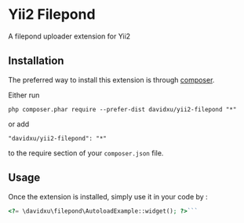 Yii2 Filepond
=============
A filepond uploader extension for Yii2

Installation
------------

The preferred way to install this extension is through [composer](http://getcomposer.org/download/).

Either run

```
php composer.phar require --prefer-dist davidxu/yii2-filepond "*"
```

or add

```
"davidxu/yii2-filepond": "*"
```

to the require section of your `composer.json` file.


Usage
-----

Once the extension is installed, simply use it in your code by  :

```php
<?= \davidxu\filepond\AutoloadExample::widget(); ?>```